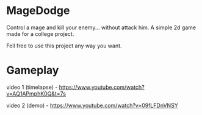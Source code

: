 # MageDodge
Control a mage and kill your enemy... without attack him. A simple 2d game made for a college project. 

Fell free to use this project any way you want.

# Gameplay
video 1 (timelapse) - https://www.youtube.com/watch?v=AQ1APmphK0Q&t=7s

video 2 (demo) - https://www.youtube.com/watch?v=09fLFDnVNSY

